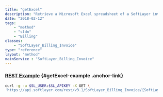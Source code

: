 ```yaml
---
title: "getExcel"
description: "Retrieve a Microsoft Excel spreadsheet of a SoftLayer invoice. You must have a Microsoft Excel reader installed in order to view these invoice files. "
date: "2018-02-12"
tags:
    - "method"
    - "sldn"
    - "Billing"
classes:
    - "SoftLayer_Billing_Invoice"
type: "reference"
layout: "method"
mainService : "SoftLayer_Billing_Invoice"
---
```


### [REST Example](#getExcel-example) <a href="/article/rest/"><i class="fas fa-question"></i></a> {#getExcel-example .anchor-link} 
```bash
curl -g -u $SL_USER:$SL_APIKEY -X GET \
'https://api.softlayer.com/rest/v3.1/SoftLayer_Billing_Invoice/{SoftLayer_Billing_InvoiceID}/getExcel'
```
